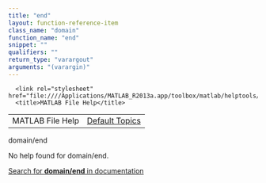 ```yaml
---
title: "end"
layout: function-reference-item
class_name: "domain"
function_name: "end"
snippet: ""
qualifiers: ""
return_type: "varargout"
arguments: "(varargin)"
---
```


<html>
   <head>
      <meta http-equiv="Content-Type" content="text/html; charset=utf-8">
   
      <link rel="stylesheet" href="file:////Applications/MATLAB_R2013a.app/toolbox/matlab/helptools/private/helpwin.css">
      <title>MATLAB File Help</title>
   </head>
   <body>
      <!--Single-page help-->
      <table border="0" cellspacing="0" width="100%">
         <tr class="subheader">
            <td class="headertitle">MATLAB File Help</td>
            <td class="subheader-right"><a href="matlab:helpwin">Default Topics</a></td>
         </tr>
      </table>
      <div class="title">domain/end</div>
      <!--No help found-->
      <p>No help found for <span class="helptopic">domain/end</span>.
      </p>
      <p><a href="matlab:docsearch('domain/end')">
            Search for <b>domain/end</b> in documentation
            </a></p>
   </body>
</html>
